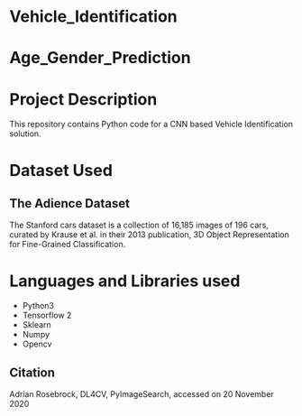 # Vehicle_Identification

# Age_Gender_Prediction

# Project Description

This repository contains Python code for a CNN based Vehicle Identification solution.

# Dataset Used

## The Adience Dataset

The Stanford cars dataset is a collection of 16,185 images of 196 cars, curated
by Krause et al. in their 2013 publication, 3D Object Representation for Fine-Grained Classification.

# Languages and Libraries used

* Python3
* Tensorflow 2
* Sklearn
* Numpy
* Opencv

## Citation
Adrian Rosebrock, DL4CV, PyImageSearch, accessed on 20 November 2020
